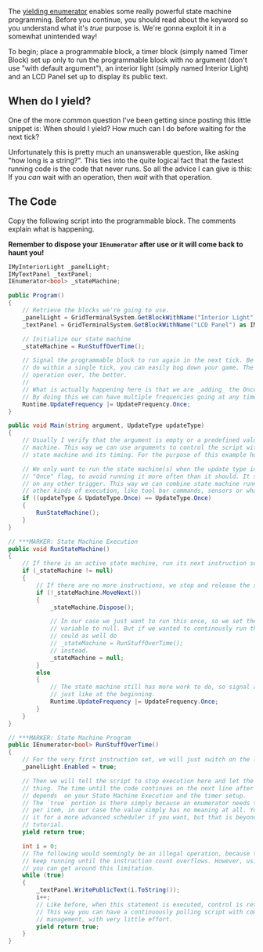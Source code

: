 The [yielding enumerator](https://docs.microsoft.com/en-us/dotnet/csharp/language-reference/keywords/yield) enables some really powerful state machine programming. Before you continue, you should read about the keyword so you understand what it's _true_ purpose is. We're gonna exploit it in a somewhat unintended way!

To begin; place a programmable block, a timer block (simply named Timer Block) set up only to run the programmable block with no argument (don't use "with default argument"), an interior light (simply named Interior Light) and an LCD Panel set up to display its public text.

## When do I yield?
One of the more common question I've been getting since posting this little snippet is: When should I yield? How much can I do before waiting for the next tick?

Unfortunately this is pretty much an unanswerable question, like asking "how long is a string?". This ties into the quite logical fact that the fastest running code is the code that never runs. So all the advice I can give is this: If you _can_ wait with an operation, then _wait_ with that operation.

## The Code
Copy the following script into the programmable block. The comments explain what is happening.

**Remember to dispose your `IEnumerator` after use or it will come back to haunt you!**


```csharp
IMyInteriorLight _panelLight;
IMyTextPanel _textPanel;
IEnumerator<bool> _stateMachine;

public Program() 
{
    // Retrieve the blocks we're going to use.
    _panelLight = GridTerminalSystem.GetBlockWithName("Interior Light") as IMyInteriorLight;
    _textPanel = GridTerminalSystem.GetBlockWithName("LCD Panel") as IMyTextPanel;

    // Initialize our state machine
    _stateMachine = RunStuffOverTime();

    // Signal the programmable block to run again in the next tick. Be careful on how much you
    // do within a single tick, you can easily bog down your game. The more ticks you do your
    // operation over, the better.
	//
	// What is actually happening here is that we are _adding_ the Once flag to the frequencies.
	// By doing this we can have multiple frequencies going at any time.
    Runtime.UpdateFrequency |= UpdateFrequency.Once;
}

public void Main(string argument, UpdateType updateType) 
{
    // Usually I verify that the argument is empty or a predefined value before running the state
    // machine. This way we can use arguments to control the script without disturbing the
    // state machine and its timing. For the purpose of this example however, I will omit this.

	// We only want to run the state machine(s) when the update type includes the
	// "Once" flag, to avoid running it more often than it should. It shouldn't run
	// on any other trigger. This way we can combine state machine running with
	// other kinds of execution, like tool bar commands, sensors or what have you.
	if ((updateType & UpdateType.Once) == UpdateType.Once)
	{
		RunStateMachine();
	}
}

// ***MARKER: State Machine Execution
public void RunStateMachine()
{
    // If there is an active state machine, run its next instruction set.
    if (_stateMachine != null) 
    {
        // If there are no more instructions, we stop and release the state machine.
        if (!_stateMachine.MoveNext())
        {
            _stateMachine.Dispose();

            // In our case we just want to run this once, so we set the state machine
            // variable to null. But if we wanted to continously run the same method, we
            // could as well do
            // _stateMachine = RunStuffOverTime();
            // instead.
            _stateMachine = null;
        } 
        else 
        {
            // The state machine still has more work to do, so signal another run again, 
            // just like at the beginning.
            Runtime.UpdateFrequency |= UpdateFrequency.Once;
        }
    }
}

// ***MARKER: State Machine Program
public IEnumerator<bool> RunStuffOverTime() 
{
    // For the very first instruction set, we will just switch on the light.
    _panelLight.Enabled = true;

    // Then we will tell the script to stop execution here and let the game do it's
    // thing. The time until the code continues on the next line after this yield return
    // depends  on your State Machine Execution and the timer setup.
    // The `true` portion is there simply because an enumerator needs to return a value
    // per item, in our case the value simply has no meaning at all. You _could_ utilize
    // it for a more advanced scheduler if you want, but that is beyond the scope of this
    // tutorial.
    yield return true;

    int i = 0;
    // The following would seemingly be an illegal operation, because the script would
    // keep running until the instruction count overflows. However, using yield return,
    // you can get around this limitation.
    while (true) 
    {
        _textPanel.WritePublicText(i.ToString());
        i++;
        // Like before, when this statement is executed, control is returned to the game.
        // This way you can have a continuously polling script with complete state
        // management, with very little effort.
        yield return true;
    }
}
```

